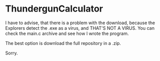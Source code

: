 # ThundergunCalculator
I have to advise, that there is a problem with the download, because the Explorers detect the .exe as a virus, and THAT'S NOT A VIRUS. You can check
the main.c archive and see how I wrote the program.

The best option is download the full repository in a .zip.

Sorry.
